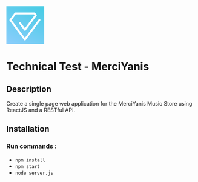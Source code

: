 <img src="https://github.com/stephaniem31/merciyanis/blob/master/public/merciyanis.png" width="100" height="100">

# Technical Test - MerciYanis


## Description

  Create a single page web application for the MerciYanis Music Store using ReactJS and a RESTful API.
  
 ## Installation
 
 ### Run commands :
 
   - `npm install`
   - `npm start`
   - `node server.js`
